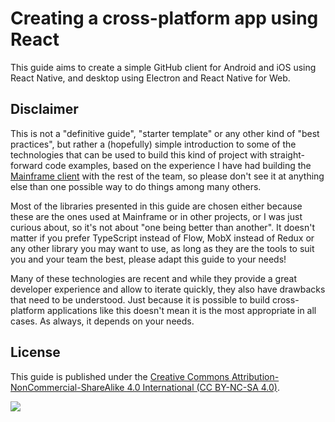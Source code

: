 # Creating a cross-platform app using React

This guide aims to create a simple GitHub client for Android and iOS using React Native, and desktop using Electron and React Native for Web.

## Disclaimer

This is not a "definitive guide", "starter template" or any other kind of "best practices", but rather a \(hopefully\) simple introduction to some of the technologies that can be used to build this kind of project with straight-forward code examples, based on the experience I have had building the [Mainframe client](https://mainframe.com/) with the rest of the team, so please don't see it at anything else than one possible way to do things among many others.

Most of the libraries presented in this guide are chosen either because these are the ones used at Mainframe or in other projects, or I was just curious about, so it's not about "one being better than another". It doesn't matter if you prefer TypeScript instead of Flow, MobX instead of Redux or any other library you may want to use, as long as they are the tools to suit you and your team the best, please adapt this guide to your needs!

Many of these technologies are recent and while they provide a great developer experience and allow to iterate quickly, they also have drawbacks that need to be understood. Just because it is possible to build cross-platform applications like this doesn't mean it is the most appropriate in all cases. As always, it depends on your needs.

## License

This guide is published under the [Creative Commons Attribution-NonCommercial-ShareAlike 4.0 International \(CC BY-NC-SA 4.0\)](https://creativecommons.org/licenses/by-nc-sa/4.0/).

![](http://mirrors.creativecommons.org/presskit/buttons/88x31/svg/by-nc-sa.svg)

